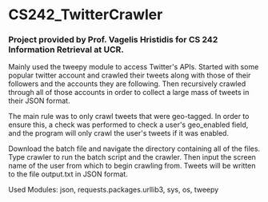 # CS242_TwitterCrawler

### Project provided by Prof. Vagelis Hristidis for CS 242 Information Retrieval at UCR.

Mainly used the tweepy module to access Twitter's APIs. Started with some popular twitter account and crawled their tweets along with those of their followers and the accounts they are following. Then recursively crawled through all of those accounts in order to collect a large mass of tweets in their JSON format. 

The main rule was to only crawl tweets that were geo-tagged. In order to ensure this, a check was performed to check a user's geo_enabled field, and the program will only crawl the user's tweets if it was enabled.

Download the batch file and navigate the directory containing all of the files. Type crawler to run the batch script and the crawler. Then input the screen name of the user from which to begin crawling from. Tweets will be written to the file output.txt in JSON format.

Used Modules: json, requests.packages.urllib3, sys, os, tweepy
